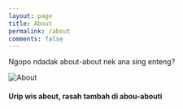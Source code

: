 ```yaml
---
layout: page
title: About
permalink: /about
comments: false
---
```


<div class="row justify-content-between">
<div class="col-md-8 pr-5">

<p> Ngopo ndadak about-about nek ana sing enteng? </p>

<p class="mb-5"><img class="shadow-lg" src="{{site.baseurl}}/assets/images/ABout.png" alt="About" /></p>
<h4>Urip wis about, rasah tambah di abou-abouti</h4>


</div>

<div class="col-md-4">


</div>
</div>
</div>

